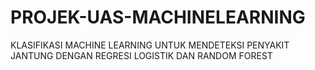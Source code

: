 # PROJEK-UAS-MACHINELEARNING
KLASIFIKASI MACHINE LEARNING UNTUK MENDETEKSI PENYAKIT JANTUNG DENGAN REGRESI LOGISTIK DAN RANDOM FOREST
